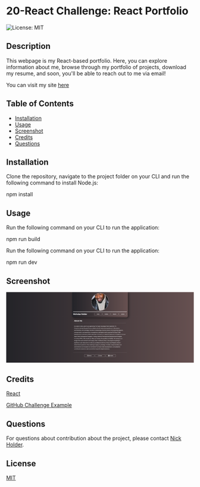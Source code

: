   # 20-React Challenge: React Portfolio

![License: MIT](https://img.shields.io/badge/License-MIT-yellow.svg)

## Description

This webpage is my React-based portfolio. Here, you can explore information about me, browse through my portfolio of projects, download my resume, and soon, you'll be able to reach out to me via email!

You can visit my site [here](https://nix-portfolio.netlify.app//)

## Table of Contents
  - [Installation](#installation)
  - [Usage](#usage)
  - [Screenshot](#screenshot)
  - [Credits](#credits)
  - [Questions](#questions)

## Installation
Clone the repository, navigate to the project folder on your CLI and run the following command to install Node.js:

npm install

## Usage
Run the following command on your CLI to run the application:

npm run build

Run the following command on your CLI to run the application:

npm run dev

## Screenshot
![Screenshot](image.png)

## Credits

[React](https://react.dev/learn/add-react-to-an-existing-project#step-1-set-up-a-modular-javascript-environment)
  
[GitHub Challenge Example](https://github.com/AndrueGage/react-portfolio)

## Questions
For questions about contribution about the project, please contact [Nick Holder](mailto:ngholder@hotmail.com).

## License
[MIT](https://opensource.org/licenses/MIT)

